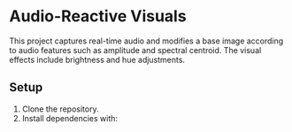 # Audio-Reactive Visuals

This project captures real-time audio and modifies a base image according to audio features such as amplitude and spectral centroid. The visual effects include brightness and hue adjustments.

## Setup

1. Clone the repository.
2. Install dependencies with:

